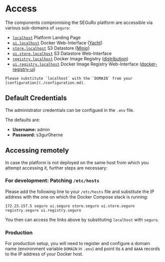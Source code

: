 # Access

The components compromising the SEGuRo platform are accessible via various sub-domains of `seguro`:

- [`localhost`](https://seguro) Platform Landing Page
- [`ui.localhost`](https://ui.seguro) Docker Web-Interface ([Yacht](https://yacht.sh/))
- [`store.localhost`](https://store.seguro) S3 Datastore ([Minio](https://min.io/))
- [`ui.store.localhost`](https://ui.store.seguro) S3 Datastore Web-Interface
- [`registry.localhost`](https://registry.seguro) Docker Image Registry ([distribution](https://distribution.github.io/distribution/about/))
- [`ui.registry.localhost`](https://ui.registry.seguro) Docker Image Registry Web-Interface ([docker-registry-ui](https://github.com/Joxit/docker-registry-ui))

```{note}
Please substitute `localhost` with the `DOMAIN` from your [configuration](./configuration.md).
```

## Default Credentials

The administrator credentials can be configued in the `.env` file.

The defaults are:

- **Username:** admin
- **Password:** s3gur0herne

## Accessing remotely

In case the platform is not deployed on the same host from which you attempt accessing it, further steps are necessary:

### For development: Patching `/etc/hosts`

Please add the following line to your `/etc/hosts` file and substitute the IP address with the one on which the Docker Compose stack is running:

```text
172.23.157.5 seguro ui.seguro store.seguro ui.store.seguro registry.seguro ui.registry.seguro
```

You then can access the links above by substituting `localhost` with `seguro`.

### Production

For production setup, you will need to register and configure a domain name (environment variable `DOMAIN` in `.env`) and point its `A` and `AAAA` records to the IP address of your Docker host.

